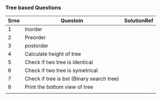 ### Tree based Questions

| Srno | Questoin                                  | SolutionRef |
|------|-------------------------------------------|-------------|
| 1    | Inorder                                   |             |
| 2    | Preorder                                  |            |
| 3    | postorder                                 |          |
| 4    | Calculate height of tree                  |             |
| 5    | Check if two tree is identical            |             |
| 6    | Check if two tree is symetrical           |             |
| 7    | Check if tree is bst (Binary search tree) |             |
| 8    | Print the bottom view of tree             |             |
|      |                                           |             |
